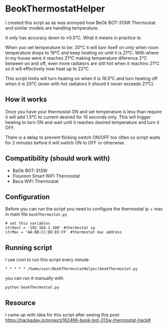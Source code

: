 # BeokThermostatHelper

I created this scrpt as as was annoyed how BeOk BOT-313W Thermostat and similar models are handling temperature.

It only has accuracy down to ±0.5℃. What it means in practice is:

When yuo set temperature to be: 20℃ it will tunr itself on only when room temperature drops to 19℃ and keep heating on until it is 21℃. With where in my house were it reaches 21℃ making temperature diference 2℃ between on and off, even more radiators are still hot when it reachins 21℃ so it will effectively now heat up to 22℃.

This script limits will turn heating on when it is 19.5℃ and turn heating off when it is 20℃ (even with hot radiators it should it never exceeds 21℃)

## How it works
Once you have your thermostat ON and set temperature is less than require it will add 1.5℃ to current desired for 10 seconds only.
This will trigger heating to turn ON and wait until it reaches desired temperature and turn it OFF.

There is a delay to prevent flicking switch ON/OFF too often so script waits for 2 minutes before it will switch ON to OFF or otherwise.

## Compatibility (should work with)
* BeOk BOT-313W
* Floureon Smart WiFi Thermostat
* Beca WiFi Thermostat

## Configuration

Before you can run the script you need to configure the thermostat ip + mac in main file `beokThermostat.py`

```
# set this variables
strHost = '192.168.1.100' #thermostat ip
strMac = 'AA:BB:CC:DD:EE:FF' #thermostat mac address
```

## Running script
I use cron to run this script every minute.
```
* * * * * /home/user/BeokThermostatHelper/beokThermostat.py
```

you can run it manually with

```
python beokThermostat.py
```

## Resource
I came up with idea for this script after seeing this post:
https://hackaday.io/project/162466-beok-bot-313w-thermostat-hack#
